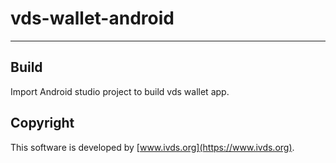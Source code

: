 vds-wallet-android
=====================================

--------------------
Build
-----

Import Android studio project to build vds wallet app.


Copyright
---------

This software is developed by [www.ivds.org](https://www.ivds.org).